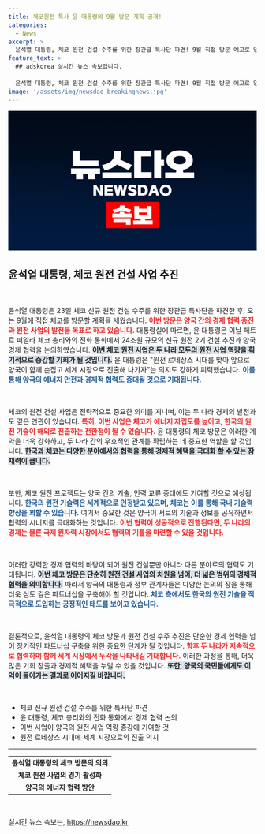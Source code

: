 ```yaml
---
title: 체코원전 특사 윤 대통령의 9월 방문 계획 공개!
categories:
  - News
excerpt: >
  윤석열 대통령, 체코 원전 건설 수주를 위한 장관급 특사단 파견! 9월 직접 방문 예고로 양국 경제협력 강화의 포석을 다진다. 원전 르네상스 시대, 세계시장으로 함께 나아가자는 윤 대통령의 비전은 과연 현실이 될까?
feature_text: >
  ## adskorea 실시간 뉴스 속보입니다.

  윤석열 대통령, 체코 원전 건설 수주를 위한 장관급 특사단 파견! 9월 직접 방문 예고로 양국 경제협력 강화의 포석을 다진다. 원전 르네상스 시대, 세계시장으로 함께 나아가자는 윤 대통령의 비전은 과연 현실이 될까?
image: '/assets/img/newsdao_breakingnews.jpg'
---
```


<p><img src="/assets/img/newsdao_breakingnews.jpg" alt="adskorea 속보" /></p>

<h2 data-ke-size="size26">윤석열 대통령, 체코 원전 건설 사업 추진</h2>

<p data-ke-size="size16">&nbsp;</p>

<p>윤석열 대통령은 23일 체코 신규 원전 건설 수주를 위한 장관급 특사단을 파견한 후, 오는 9월에 직접 체코를 방문할 계획을 세웠습니다. <b><span style="color: #ee2323;">이번 방문은 양국 간의 경제 협력 증진과 원전 사업의 발전을 목표로 하고 있습니다.</span></b> 대통령실에 따르면, 윤 대통령은 이날 페트르 피알라 체코 총리와의 전화 통화에서 24조원 규모의 신규 원전 2기 건설 추진과 양국 경제 협력을 논의하였습니다. <b><span style="background-color: #21538527;">이번 체코 원전 사업은 두 나라 모두의 원전 사업 역량을 획기적으로 증강할 기회가 될 것입니다.</span></b> 윤 대통령은 "원전 르네상스 시대를 맞아 앞으로 양국이 함께 손잡고 세계 시장으로 진출해 나가자"는 의지도 강하게 피력했습니다. <b><span style="color: #1a5490;">이를 통해 양국의 에너지 안전과 경제적 협력도 증대될 것으로 기대됩니다.</span></b></p>

<p data-ke-size="size16">&nbsp;</p>

<p>체코의 원전 건설 사업은 전략적으로 중요한 의미를 지니며, 이는 두 나라 경제의 발전과도 깊은 연관이 있습니다. <b><span style="color: #ee2323;">특히, 이번 사업은 체코가 에너지 자립도를 높이고, 한국의 원전 기술이 해외로 진출하는 전환점이 될 수 있습니다.</span></b> 윤 대통령의 체코 방문은 이러한 계약을 더욱 강화하고, 두 나라 간의 우호적인 관계를 확립하는 데 중요한 역할을 할 것입니다. <b><span style="background-color: #21538527;">한국과 체코는 다양한 분야에서의 협력을 통해 경제적 혜택을 극대화 할 수 있는 잠재력이 큽니다.</span></b></p>

<p data-ke-size="size16">&nbsp;</p>

<p>또한, 체코 원전 프로젝트는 양국 간의 기술, 인력 교류 증대에도 기여할 것으로 예상됩니다. <b><span style="color: #1a5490;">한국의 원전 기술력은 세계적으로 인정받고 있으며, 체코는 이를 통해 국내 기술력 향상을 꾀할 수 있습니다.</span></b> 여기서 중요한 것은 양국이 서로의 기술과 정보를 공유하면서 협력의 시너지를 극대화하는 것입니다. <b><span style="color: #ee2323;">이번 협력이 성공적으로 진행된다면, 두 나라의 경제는 물론 국제 원자력 시장에서도 협력의 기틀을 마련할 수 있을 것입니다.</span></b></p>

<p data-ke-size="size16">&nbsp;</p>

<p>이러한 강력한 경제 협력의 바탕이 되어 원전 건설뿐만 아니라 다른 분야로의 협력도 기대됩니다. <b><span style="background-color: #21538527;">이번 체코 방문은 단순히 원전 건설 사업의 차원을 넘어, 더 넓은 범위의 경제적 협력을 의미합니다.</span></b> 따라서 양국의 대통령과 정부 관계자들은 다양한 논의의 장을 통해 더욱 심도 깊은 파트너십을 구축해야 할 것입니다. <b><span style="color: #1a5490;">체코 측에서도 한국의 원전 기술을 적극적으로 도입하는 긍정적인 태도를 보이고 있습니다.</span></b></p>

<p data-ke-size="size16">&nbsp;</p>

<p>결론적으로, 윤석열 대통령의 체코 방문과 원전 건설 수주 추진은 단순한 경제 협력을 넘어 장기적인 파트너십 구축을 위한 중요한 단계가 될 것입니다. <b><span style="color: #ee2323;">향후 두 나라가 지속적으로 협력하며 함께 세계 시장에서 두각을 나타내길 기대합니다.</span></b> 이러한 과정을 통해, 더욱 많은 기회 창출과 경제적 혜택을 누릴 수 있을 것입니다. <b><span style="background-color: #21538527;">또한, 양국의 국민들에게도 이익이 돌아가는 결과로 이어지길 바랍니다.</span></b> </p>

<p data-ke-size="size16">&nbsp;</p>

<ul>
  <li>체코 신규 원전 건설 수주를 위한 특사단 파견</li>
  <li>윤 대통령, 체코 총리와의 전화 통화에서 경제 협력 논의</li>
  <li>이번 사업이 양국의 원전 사업 역량 증강에 기여할 것</li>
  <li>원전 르네상스 시대에 세계 시장으로의 진출 의지</li>
</ul>

<hr>

<table>
  <tr>
    <td style="text-align: center; height: 17px;"><b>윤석열 대통령의 체코 방문의 의의</b></td>
  </tr>
  <tr>
    <td style="text-align: center; height: 17px;"><b>체코 원전 사업의 경기 활성화</b></td>
  </tr>
  <tr>
    <td style="text-align: center; height: 17px;"><b>양국의 에너지 협력 방안</b></td>
  </tr>
</table> 

<p data-ke-size="size16">&nbsp;</p> 
실시간 뉴스 속보는, <a href="https://newsdao.kr" rel="dofollow">https://newsdao.kr</a>


